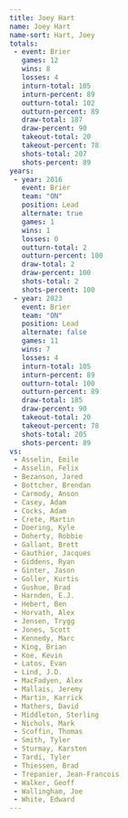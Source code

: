 ```yaml
---
title: Joey Hart
name: Joey Hart
name-sort: Hart, Joey
totals:
 - event: Brier
   games: 12
   wins: 8
   losses: 4
   inturn-total: 105
   inturn-percent: 89
   outturn-total: 102
   outturn-percent: 89
   draw-total: 187
   draw-percent: 90
   takeout-total: 20
   takeout-percent: 78
   shots-total: 207
   shots-percent: 89
years:
 - year: 2016
   event: Brier
   team: "ON"
   position: Lead
   alternate: true
   games: 1
   wins: 1
   losses: 0
   outturn-total: 2
   outturn-percent: 100
   draw-total: 2
   draw-percent: 100
   shots-total: 2
   shots-percent: 100
 - year: 2023
   event: Brier
   team: "ON"
   position: Lead
   alternate: false
   games: 11
   wins: 7
   losses: 4
   inturn-total: 105
   inturn-percent: 89
   outturn-total: 100
   outturn-percent: 89
   draw-total: 185
   draw-percent: 90
   takeout-total: 20
   takeout-percent: 78
   shots-total: 205
   shots-percent: 89
vs:
 - Asselin, Emile
 - Asselin, Felix
 - Bezanson, Jared
 - Bottcher, Brendan
 - Carmody, Anson
 - Casey, Adam
 - Cocks, Adam
 - Crete, Martin
 - Doering, Kyle
 - Doherty, Robbie
 - Gallant, Brett
 - Gauthier, Jacques
 - Giddens, Ryan
 - Ginter, Jason
 - Goller, Kurtis
 - Gushue, Brad
 - Harnden, E.J.
 - Hebert, Ben
 - Horvath, Alex
 - Jensen, Trygg
 - Jones, Scott
 - Kennedy, Marc
 - King, Brian
 - Koe, Kevin
 - Latos, Evan
 - Lind, J.D.
 - MacFadyen, Alex
 - Mallais, Jeremy
 - Martin, Karrick
 - Mathers, David
 - Middleton, Sterling
 - Nichols, Mark
 - Scoffin, Thomas
 - Smith, Tyler
 - Sturmay, Karsten
 - Tardi, Tyler
 - Thiessen, Brad
 - Trepanier, Jean-Francois
 - Walker, Geoff
 - Wallingham, Joe
 - White, Edward
---
```

